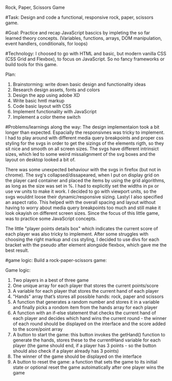 Rock, Paper, Scissors Game

#Task: Design and code a functional, responsive rock, paper, scissors game.

#Goal: Practice and recap JavaScript bascics by impleting the so far learned theory concepts. (Variables, functions, arrays, DOM manipulation, event handlers, conditionals, for loops)

#Technology: I choosed to go with HTML and basic, but modern vanilla CSS (CSS Grid and Flexbox), to focus on JavaScript. So no fancy frameworks or build tools for this game.

Plan:

1. Brainstorming: write down basic design and functionality ideas
2. Research design assets, fonts and colors
3. Design the app using adobe XD
4. Write basic hmtl markup
5. Code basic layout with CSS
6. Implement functionality with JavaScript
7. Implement a color theme switch

#Problems/learnings along the way: The design implementaion took a bit longer than expected. Espacially the responsivnes was tricky to implement. I had to play around with different media query breakpoints and proper css styling for the svgs in order to get the sizings of the elements rigth, so they sit nice and smooth on all screen sizes. The svgs have different intrinsict sizes, which led to some weird missalignment of the svg boxes and the layout on desktop looked a bit of.

There was some unexpected behaviour with the svgs in firefox (but not in chrome). The svg's collapsed/dissapeared, when I put on display grid on the player card container and placed the items by using the grid algorithms, as long as the size was set in %. I had to explicitly set the widths in px or use vw units to make it work. I decided to go with viewport units, so the svgs wouldnt loose their dynamic/responsive sizing. Lastyl I also specified an aspect ratio. This helped with the overall spacing and layout without having to worry about media query breakpoints too much and still make it look okayish on different screen sizes. Since the focus of this little game, was to practice some JavaScript concepts.

The little "player points details box" which indicates the current score of each player was also tricky to implement. After some struggles with choosing the right markup and css styling, I decided to use divs for each bracket with the pseudo after element alongside flexbox, which gave me the best result.

#game logic:
Build a rock-paper-scissors game:

Game logic:

1. Two players in a best of three game
2. One unique array for each player that stores the current points/score
3. A variable for each player that stores the current hand of each player
4. "Hands" array that’s stores all possible hands: rock, paper and scissors
5. A function that generates a random number and stores it in a variable and finally picks a rondom item from the hands array for each player
6. A function with an if-else statement that checks the current hand of each player and decides which hand wins the current round - the winner of each round should be displayed on the interface and the score added to the score/point array
7. A button to start the game: this button invokes the getHand() function to generate the hands, stores these to the currentHand variable for each player (the game should end, if a player has 3 points - so the button should also check if a player already has 3 points)
8. The winner of the game should be displayed on the interface
9. A button to reset the game: a function that sets the game to its initial state or optional reset the game autoimatically after one player wins the game
